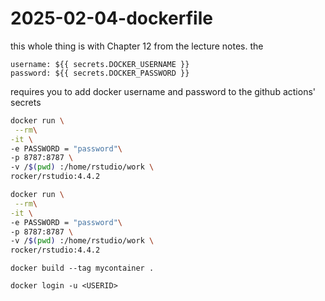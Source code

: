 # 2025-02-04-dockerfile


this whole thing is with Chapter 12 from the lecture notes.
the      
```
username: ${{ secrets.DOCKER_USERNAME }}
password: ${{ secrets.DOCKER_PASSWORD }}
```
requires you to add docker username and password to the github actions' secrets

```bash
docker run \
 --rm\
-it \
-e PASSWORD = "password"\
-p 8787:8787 \
-v /$(pwd) :/home/rstudio/work \ 
rocker/rstudio:4.4.2
```

```bash
docker run \
 --rm\
-it \
-e PASSWORD = "password"\
-p 8787:8787 \
-v /$(pwd) :/home/rstudio/work \ 
rocker/rstudio:4.4.2
```


```
docker build --tag mycontainer .
```

```
docker login -u <USERID>
```


